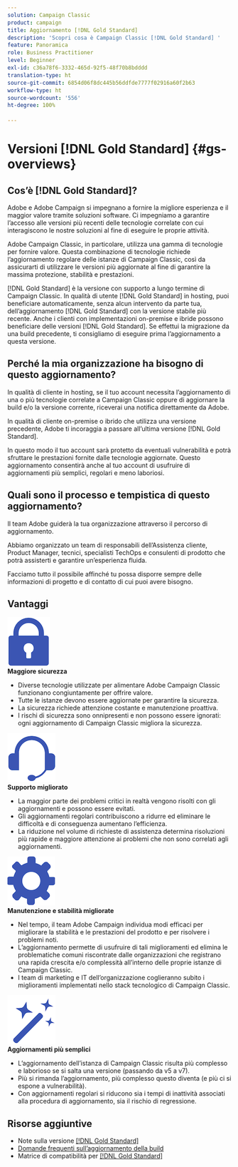 ```yaml
---
solution: Campaign Classic
product: campaign
title: Aggiornamento [!DNL Gold Standard]
description: 'Scopri cosa è Campaign Classic [!DNL Gold Standard] '
feature: Panoramica
role: Business Practitioner
level: Beginner
exl-id: c36a78f6-3332-465d-92f5-48f70b8bdddd
translation-type: ht
source-git-commit: 6854d06f8dc445b56ddfde7777f02916a60f2b63
workflow-type: ht
source-wordcount: '556'
ht-degree: 100%

---
```


# Versioni [!DNL Gold Standard] {#gs-overviews}

## Cos’è [!DNL Gold Standard]?

Adobe e Adobe Campaign si impegnano a fornire la migliore esperienza e il maggior valore tramite soluzioni software. Ci impegniamo a garantire l’accesso alle versioni più recenti delle tecnologie correlate con cui interagiscono le nostre soluzioni al fine di eseguire le proprie attività.

 Adobe Campaign Classic, in particolare, utilizza una gamma di tecnologie per fornire valore. Questa combinazione di tecnologie richiede l’aggiornamento regolare delle istanze di Campaign Classic, così da assicurarti di utilizzare le versioni più aggiornate al fine di garantire la massima protezione, stabilità e prestazioni.

[!DNL Gold Standard] è la versione con supporto a lungo termine di Campaign Classic. In qualità di utente [!DNL Gold Standard] in hosting, puoi beneficiare automaticamente, senza alcun intervento da parte tua, dell’aggiornamento [!DNL Gold Standard] con la versione stabile più recente. Anche i clienti con implementazioni on-premise e ibride possono beneficiare delle versioni [!DNL Gold Standard]. Se effettui la migrazione da una build precedente, ti consigliamo di eseguire prima l’aggiornamento a questa versione.

## Perché la mia organizzazione ha bisogno di questo aggiornamento?

In qualità di cliente in hosting, se il tuo account necessita l’aggiornamento di una o più tecnologie correlate a Campaign Classic oppure di aggiornare la build e/o la versione corrente, riceverai una notifica direttamente da Adobe.

In qualità di cliente on-premise o ibrido che utilizza una versione precedente, Adobe ti incoraggia a passare all’ultima versione [!DNL Gold Standard].

In questo modo il tuo account sarà protetto da eventuali vulnerabilità e potrà sfruttare le prestazioni fornite dalle tecnologie aggiornate. Questo aggiornamento consentirà anche al tuo account di usufruire di aggiornamenti più semplici, regolari e meno laboriosi.

## Quali sono il processo e tempistica di questo aggiornamento?

Il team Adobe guiderà la tua organizzazione attraverso il percorso di aggiornamento.

Abbiamo organizzato un team di responsabili dell’Assistenza cliente, Product Manager, tecnici, specialisti TechOps e consulenti di prodotto che potrà assisterti e garantire un’esperienza fluida.

Facciamo tutto il possibile affinché tu possa disporre sempre delle informazioni di progetto e di contatto di cui puoi avere bisogno.

## Vantaggi

<tr>
  <td>
      <img alt="Sicurezza" src="assets/do-not-localize/security.png"/>
    <div>
    <strong>Maggiore sicurezza</strong>
    </div>
    <ul>
    <li>Diverse tecnologie utilizzate per alimentare Adobe Campaign Classic funzionano congiuntamente per offrire valore.</li>
    <li>Tutte le istanze devono essere aggiornate per garantire la sicurezza.</li>
    <li>La sicurezza richiede attenzione costante e manutenzione proattiva.</li>
    <li>I rischi di sicurezza sono onnipresenti e non possono essere ignorati: ogni aggiornamento di Campaign Classic migliora la sicurezza.</li>
    </ul>
  </td>

<td>
      <img alt="Assistenza" src="assets/do-not-localize/support.png" />
    <div>
    <strong>Supporto migliorato</strong>
    </div>
    <ul>
    <li>La maggior parte dei problemi critici in realtà vengono risolti con gli aggiornamenti e possono essere evitati.</li>
    <li>Gli aggiornamenti regolari contribuiscono a ridurre ed eliminare le difficoltà e di conseguenza aumentano l’efficienza.</li>
    <li>La riduzione nel volume di richieste di assistenza determina risoluzioni più rapide e maggiore attenzione ai problemi che non sono correlati agli aggiornamenti.</li>
    </ul>
  </td>
</tr>

<tr>
  <td>
      <img alt="Manutenzione" src="assets/do-not-localize/maintenance.png"/>
    <div>
    <strong>Manutenzione e stabilità migliorate</strong>
    </div>
    <ul>
    <li>Nel tempo, il team Adobe Campaign individua modi efficaci per migliorare la stabilità e le prestazioni del prodotto e per risolvere i problemi noti.</li>
    <li>L’aggiornamento permette di usufruire di tali miglioramenti ed elimina le problematiche comuni riscontrate dalle organizzazioni che registrano una rapida crescita e/o complessità all’interno delle proprie istanze di Campaign Classic.</li>
    <li>I team di marketing e IT dell’organizzazione coglieranno subito i miglioramenti implementati nello stack tecnologico di Campaign Classic.</li>
    </ul>
  </td>

<td>
      <img alt="Aggiornamento della build" src="assets/do-not-localize/upgrades.png" />
    <div>
    <strong>Aggiornamenti più semplici</strong>
    </a>
    </div>
    <ul>
    <li>L’aggiornamento dell’istanza di Campaign Classic risulta più complesso e laborioso se si salta una versione (passando da v5 a v7).</li>
    <li>Più si rimanda l’aggiornamento, più complesso questo diventa (e più ci si espone a vulnerabilità).</li>
    <li>Con aggiornamenti regolari si riducono sia i tempi di inattività associati alla procedura di aggiornamento, sia il rischio di regressione.</li>
    </ul>
  </td>
</tr>
</table>

## Risorse aggiuntive

* Note sulla versione [[!DNL Gold Standard] ](gold-standard.md)
* [Domande frequenti sull’aggiornamento della build](../../platform/using/faq-build-upgrade.md)
* Matrice di compatibilità per [[!DNL Gold Standard] ](compatibility-matrix-gs.md)
